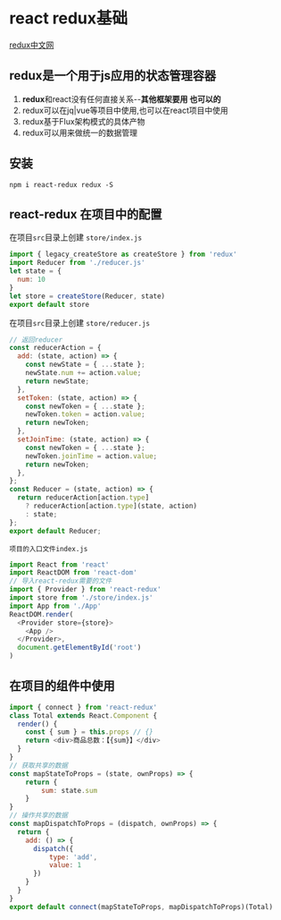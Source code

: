 # react redux基础

[redux中文网](https://www.redux.org.cn/) 

## redux是一个用于js应用的状态管理容器

1. **redux**和react没有任何直接关系--**其他框架要用 也可以的**
2. redux可以在jq|vue等项目中使用,也可以在react项目中使用
3. redux基于Flux架构模式的具体产物
4. redux可以用来做统一的数据管理

## 安装

```shell
npm i react-redux redux -S
```

## react-redux 在项目中的配置

在项目`src`目录上创建  `store/index.js`

```js
import { legacy_createStore as createStore } from 'redux'
import Reducer from './reducer.js'
let state = {
  num: 10
}
let store = createStore(Reducer, state)
export default store
```

在项目`src`目录上创建  `store/reducer.js`

```js
// 返回reducer
const reducerAction = {
  add: (state, action) => {
    const newState = { ...state };
    newState.num += action.value;
    return newState;
  },
  setToken: (state, action) => {
    const newToken = { ...state };
    newToken.token = action.value;
    return newToken;
  },
  setJoinTime: (state, action) => {
    const newToken = { ...state };
    newToken.joinTime = action.value;
    return newToken;
  },
};
const Reducer = (state, action) => {
  return reducerAction[action.type]
    ? reducerAction[action.type](state, action)
    : state;
};
export default Reducer;
```

`项目的入口文件index.js`

```js
import React from 'react'
import ReactDOM from 'react-dom'
// 导入react-redux需要的文件
import { Provider } from 'react-redux'
import store from './store/index.js'
import App from './App'
ReactDOM.render(
  <Provider store={store}>
    <App />
  </Provider>,
  document.getElementById('root')
)
```

## 在项目的组件中使用

```js
import { connect } from 'react-redux'
class Total extends React.Component {	
  render() {
    const { sum } = this.props // {}
    return <div>商品总数：【{sum}】</div>
  }
}
// 获取共享的数据
const mapStateToProps = (state, ownProps) => {
    return {
        sum: state.sum
    }
}
// 操作共享的数据
const mapDispatchToProps = (dispatch, ownProps) => {
  return {
    add: () => {
      dispatch({
          type: 'add',
          value: 1
      })
    }
  }
}
export default connect(mapStateToProps, mapDispatchToProps)(Total)
```
